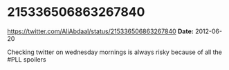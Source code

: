 # 215336506863267840
https://twitter.com/AliAbdaal/status/215336506863267840
**Date:** 2012-06-20

Checking twitter on wednesday mornings is always risky because of all the #PLL spoilers
